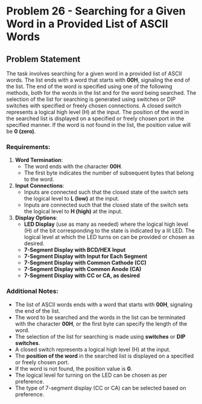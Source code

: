 # Problem 26 - Searching for a Given Word in a Provided List of ASCII Words

## Problem Statement

The task involves searching for a given word in a provided list of ASCII words. The list ends with a word that starts with **00H**, signaling the end of the list. The end of the word is specified using one of the following methods, both for the words in the list and for the word being searched. The selection of the list for searching is generated using switches or DIP switches with specified or freely chosen connections. A closed switch represents a logical high level (H) at the input. The position of the word in the searched list is displayed on a specified or freely chosen port in the specified manner. If the word is not found in the list, the position value will be **0 (zero)**.

### Requirements:
1. **Word Termination**:
   - The word ends with the character **00H**.
   - The first byte indicates the number of subsequent bytes that belong to the word.
2. **Input Connections**:
   - Inputs are connected such that the closed state of the switch sets the logical level to **L (low)** at the input.
   - Inputs are connected such that the closed state of the switch sets the logical level to **H (high)** at the input.
3. **Display Options**:
   - **LED Display** (use as many as needed) where the logical high level (H) of the bit corresponding to the state is indicated by a lit LED. The logical level at which the LED turns on can be provided or chosen as desired.
   - **7-Segment Display with BCD/HEX Input**
   - **7-Segment Display with Input for Each Segment**
   - **7-Segment Display with Common Cathode (CC)**
   - **7-Segment Display with Common Anode (CA)**
   - **7-Segment Display with CC or CA, as desired**

### Additional Notes:
- The list of ASCII words ends with a word that starts with **00H**, signaling the end of the list.
- The word to be searched and the words in the list can be terminated with the character **00H**, or the first byte can specify the length of the word.
- The selection of the list for searching is made using **switches** or **DIP switches**.
- A closed switch represents a logical high level (H) at the input.
- The **position of the word** in the searched list is displayed on a specified or freely chosen port.
- If the word is not found, the position value is **0**.
- The logical level for turning on the LED can be chosen as per preference.
- The type of 7-segment display (CC or CA) can be selected based on preference.
